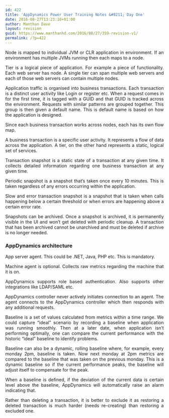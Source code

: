 ```yaml
---
id: 422
title: 'AppDynamics Power User Training Notes &#8211; Day One'
date: 2016-08-27T13:23:10+01:00
author: Manthan Dave
layout: revision
guid: https://www.manthanhd.com/2016/08/27/359-revision-v1/
permalink: /?p=422
---
```

<p style="text-align: justify;">Node is mapped to individual JVM or CLR application in environment. If an environment has multiple JVMs running then each maps to a node.</p>
<p style="text-align: justify;">Tier is a logical piece of application. For example a piece of functionality. Each web server has node. A single tier can span multiple web servers and each of those web servers can contain multiple nodes.</p>
<p style="text-align: justify;">Application traffic is organised into business transactions. Each transaction is a distinct user activity like Login or register etc. When a request comes in for the first time, it is tagged with a GUID and that GUID is tracked across the environment. Requests with similar patterns are grouped together. This group is then given a default name. This is default name is based on how the application is designed.</p>
<p style="text-align: justify;">Since each business transaction works across nodes, each has its own flow map.<!--more--></p>
<p style="text-align: justify;">A business transaction is a specific user activity. It represents a flow of data across the application. A tier, on the other hand represents a static, logical set of services.</p>
<p style="text-align: justify;">Transaction snapshot is a static state of a transaction at any given time. It collects detailed information regarding one business transaction at any given time.</p>
<p style="text-align: justify;">Periodic snapshot is a snapshot that’s taken once every 10 minutes. This is taken regardless of any errors occurring within the application.</p>
<p style="text-align: justify;">Slow and error transaction snapshot is a snapshot that is taken when calls happening below a certain threshold or when errors are happening above a certain error rate.</p>
<p style="text-align: justify;">Snapshots can be archived. Once a snapshot is archived, it is permanently visible in the UI and won’t get deleted with periodic cleanup. A transaction that has been archived cannot be unarchived and must be deleted if archive is no longer needed.</p>

<h3 style="text-align: justify;">AppDynamics architecture</h3>
<p style="text-align: justify;">App server agent. This could be .NET, Java, PHP etc. This is mandatory.</p>
<p style="text-align: justify;">Machine agent is optional. Collects raw metrics regarding the machine that it is on.</p>
<p style="text-align: justify;">AppDynamics supports role based authentication. Also supports other integrations like LDAP/SAML etc.</p>
<p style="text-align: justify;">AppDynamics controller never actively initiates connection to an agent. The agent connects to the AppDynamics controller which then responds with any additional requests.</p>
<p style="text-align: justify;">Baseline is a set of values calculated from metrics within a time range. We could capture “ideal” scenario by recording a baseline when application was running smoothly. Then at a later date, when application isn’t performing optimally, one can compare the current performance with the historic “ideal” baseline to identify problems.</p>
<p style="text-align: justify;">Baseline can also be a dynamic, rolling baseline where, for example, every monday 2pm, baseline is taken. Now next monday at 2pm metrics are compared to the baseline that was taken on the previous monday. This is a dynamic baseline so if the current performance peaks, the baseline will adjust itself to compensate for the peak.</p>
<p style="text-align: justify;">When a baseline is defined, if the deviation of the current data is certain level above the baseline, AppDynamics will automatically raise an alarm indicating that.</p>
<p style="text-align: justify;">Rather than deleting a transaction, it is better to exclude it as restoring a deleted transaction is much harder (needs re-creating) than restoring a excluded one.</p>